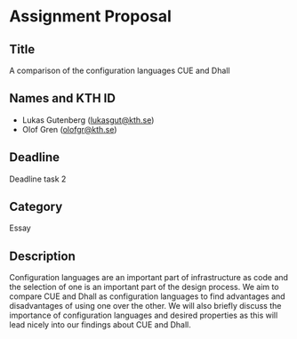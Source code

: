 # Assignment Proposal

## Title

A comparison of the configuration languages CUE and Dhall

## Names and KTH ID
  - Lukas Gutenberg (lukasgut@kth.se)
  - Olof Gren (olofgr@kth.se)

## Deadline

Deadline task 2

## Category

Essay

## Description

Configuration languages are an important part of infrastructure as code and the selection of one is an important part of the design process.
We aim to compare CUE and Dhall as configuration languages to find advantages and disadvantages of using one over the other. 
We will also briefly discuss the importance of configuration languages and desired properties as this will lead nicely into our findings about CUE and Dhall.
